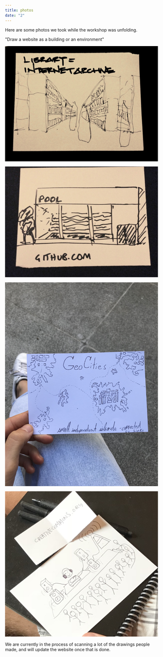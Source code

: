 ```yaml
---
title: photos
date: "2"
---
```


Here are some photos we took while the workshop was unfolding. 

"Draw a website as a building or an environment"

![IA](IA.jpg)


![github](github.jpg)

![geocities](geocities.jpg)

![creativecommons](creativecommons.jpg)

We are currently in the process of scanning a lot of the drawings people made, and will update the website once that is done.
